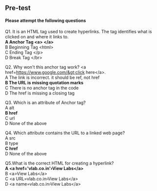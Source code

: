 ## Pre-test
#### Please attempt the following questions

Q1. It is an HTML tag used to create hyperlinks. The tag identifies what is clicked on and where it links to.<br>
<b>A Anchor Tag &lt;a&gt; &lt;/a&gt;</b><br>
B   Beginning Tag &lt;html&gt;<br>
C  Ending Tag &lt;/p&gt;<br>
D  Break Tag &lt;/br&gt;<br>

Q2. Why won't this anchor tag work? &lt;a href=https://www.google.com/&gt;click here&lt;/a&gt;.<br>
A  The link is incorrect. it should be ref, not href<br>
<b>B   The URL is missing quotation marks</b><br>
C  There is no anchor tag in the code<br>
D  The href is missing a closing tag<br>

Q3. Which is an attribute of Anchor tag?<br>
A  alt<br>
<b>B  href</b><br>
C  url<br>
D  None of the above<br>

Q4.  Which attribute contains the URL to a linked web page?<br>
A  src<br>
B  type<br>
<b>C  href</b><br>
D  None of the above<br>

Q5.What is the correct HTML for creating a hyperlink?<br>
<b>A  &lt;a href='vlab.co.in'›View Labs&lt;/a&gt;</b><br>
B  &lt;a&gt;View Labs&lt;/a&gt;<br>
C  &lt;a URL=vlab.co.in›View Labs&lt;/a&gt;<br>
D  &lt;a name=vlab.co.in›View Labs&lt;/a&gt;<br>
